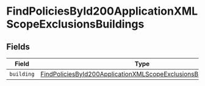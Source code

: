 # FindPoliciesById200ApplicationXMLScopeExclusionsBuildings


## Fields

| Field                                                                                                                                                             | Type                                                                                                                                                              | Required                                                                                                                                                          | Description                                                                                                                                                       |
| ----------------------------------------------------------------------------------------------------------------------------------------------------------------- | ----------------------------------------------------------------------------------------------------------------------------------------------------------------- | ----------------------------------------------------------------------------------------------------------------------------------------------------------------- | ----------------------------------------------------------------------------------------------------------------------------------------------------------------- |
| `building`                                                                                                                                                        | [FindPoliciesById200ApplicationXMLScopeExclusionsBuildingsBuilding](../../models/operations/findpoliciesbyid200applicationxmlscopeexclusionsbuildingsbuilding.md) | :heavy_minus_sign:                                                                                                                                                | N/A                                                                                                                                                               |